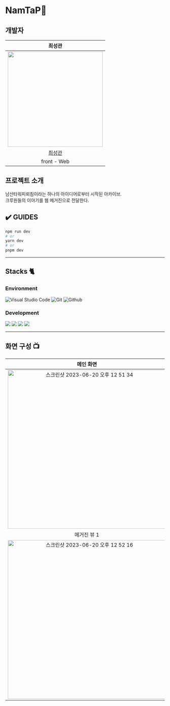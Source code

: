 # NamTaP🤖

## 개발자

|      최성관       |
| :----------------------------------------------------------: |
| <img src="https://avatars.githubusercontent.com/u/112394220?v=4" width="300px"> |
|         [최성관](https://github.com/kwani6684)         | 
|                            front - Web                          | 

## 프로젝트 소개
남산타워피뢰침이라는 하나의 아이디어로부터 시작된 아카이브.<br>
크루원들의 이야기를 웹 메거진으로 전달한다.
 

## ✔️ GUIDES

```bash
npm run dev
# or
yarn dev
# or
pnpm dev
```
---

## Stacks 🐈

### Environment
![Visual Studio Code](https://img.shields.io/badge/Visual%20Studio%20Code-007ACC?style=for-the-badge&logo=Visual%20Studio%20Code&logoColor=white)
![Git](https://img.shields.io/badge/Git-F05032?style=for-the-badge&logo=Git&logoColor=white)
![Github](https://img.shields.io/badge/GitHub-181717?style=for-the-badge&logo=GitHub&logoColor=white)             
     

### Development
<img src="https://img.shields.io/badge/react-61DAFB?style=for-the-badge&logo=react&logoColor=white">
<img src="https://img.shields.io/badge/next.js-000000?style=for-the-badge&logo=next.js&logoColor=white">
<img src="https://img.shields.io/badge/typescript-3178C6?style=for-the-badge&logo=typescript&logoColor=white"/>
<img src="https://img.shields.io/badge/styledcomponents-DB7093?style=for-the-badge&logo=styled-components&logoColor=white"/>

---

## 화면 구성 📺

| 메인 화면  |  테마  |
| :-------------------------------------------: | :------------: |
|  <img width="500" alt="스크린샷 2023-06-20 오후 12 51 34" src="https://github.com/kwani6684/newNamTaP/assets/112394220/dc74d4e5-2963-4018-950f-a2b676ea9ac9">|<img width="500" alt="스크린샷 2023-06-20 오후 12 51 41" src="https://github.com/kwani6684/newNamTaP/assets/112394220/30f5e7a6-f831-44bc-84a3-dc9b1c80861f">|
|  메거진 뷰 1 |  메거진 뷰 2   |  
| <img width="500" alt="스크린샷 2023-06-20 오후 12 52 16" src="https://github.com/kwani6684/newNamTaP/assets/112394220/835ffd27-9de4-4fbf-a31a-d9a82ad72cc1">|<img width="500" alt="스크린샷 2023-06-20 오후 12 52 03" src="https://github.com/kwani6684/newNamTaP/assets/112394220/e09f19ab-d6d9-4d0a-8a24-19169146f837">|

